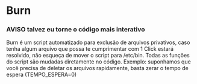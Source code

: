# Burn

### AVISO talvez eu torne o código mais interativo

Burn é um script automatizado para exclusão de arquivos privativos, caso tenha algum arquivo que possa te cumprimentar com 1 Click estará resolvido, não esqueça de mover o script para /etc/bin. Todas as funções do script são mudadas diretamente no código. Exemplo: suponhamos que você precisa de deletar os arquivos rapidamente, basta zerar o tempo de espera (TEMPO_ESPERA=0)

